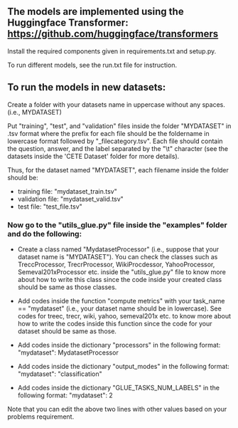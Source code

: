## The models are implemented using the Huggingface Transformer: https://github.com/huggingface/transformers

Install the required components given in requirements.txt and setup.py. 

To run different models, see the run.txt file for instruction.

## To run the models in new datasets: 

Create a folder with your datasets name in uppercase without any spaces. (i.e., MYDATASET)

Put "training", "test", and "validation" files inside the folder "MYDATASET" in .tsv format where the prefix for each file should be the foldername in lowercase format followed by "\_filecategory.tsv". Each file should contain the question, answer, and the label separated by the "\\t" character (see the datasets inside the 'CETE Dataset' folder for more details). 

Thus, for the dataset named "MYDATASET", each filename inside the folder should be:

- training file: "mydataset_train.tsv" 
- validation file: "mydataset_valid.tsv"
- test file: "test_file.tsv"

### Now go to the "utils_glue.py" file inside the "examples" folder and do the following:

- Create a class named "MydatasetProcessor" (i.e., suppose that your dataset name is "MYDATASET"). You can check the classes such as TreccProcessor, TrecrProcessor, WikiProcdessor, YahooProcessor, Semeval201xProcessor etc. inside the "utils_glue.py" file to know more about how to write this class since the code inside your created class should be same as those classes. 

- Add codes inside the function "compute metrics" with your task_name == "mydataset" (i.e., your dataset name should be in lowercase).  See codes for treec, trecr, wiki, yahoo, semeval201x etc. to know more about how to write the codes inside this function since the code for your dataset should be same as those. 

- Add codes inside the dictionary "processors" in the following format: "mydataset": MydatasetProcessor

- Add codes inside the dictionary "output_modes" in the following format: "mydataset": "classification"

- Add codes inside the dictionary "GLUE_TASKS_NUM_LABELS" in the following format: "mydataset": 2

Note that you can edit the above two lines with other values based on your problems requirement. 
